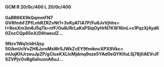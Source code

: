 #### GCM R 20/0c/400 L 20/0c/400
**GaBR66X9kQqmmFN7**<br/>**GV8fmhFZPfLnhRZRZvNt1+3vKyATIA7P/Fu6JvVjhhs=**<br/>**I+RosXm3m8J5qTk+nfF/OuIk/RrLaKsPSiqOyHrN7KW16inL+x1PqzXj4yd60ZncCQp65nX/D6tweulZ...**<br/><br/>
**9Nzv1Wq1cldrUjsy**<br/>**50/knUriVvZH8JzroMsWr5JWkZvEY9fmikncXPX9Vkc=**<br/>**mUujKHJrzeuJpZP/gCluxKXLIcMjdmq9oze5YAd0eQYKIfuLSj78j0AEVrJFSZVPjvOvBg6ahuznA6uJ...**